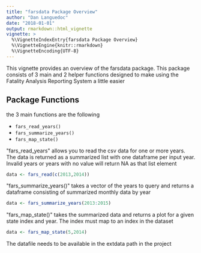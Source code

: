 ```yaml
---
title: "farsdata Package Overview"
author: "Dan Languedoc"
date: "2018-01-01"
output: rmarkdown::html_vignette
vignette: >
  %\VignetteIndexEntry{farsdata Package Overview}
  %\VignetteEngine{knitr::rmarkdown}
  %\VignetteEncoding{UTF-8}
---
```




This vignette provides an overview of the farsdata package.  This package consists of 3 main
 and 2 helper functions designed to make using the Fatality Analysis Reporting System 
 a little easier

## Package Functions

the 3 main functions are the following

- `fars_read_years()`
- `fars_summarize_years()`
- `fars_map_state()`


"fars_read_years" allows you to read the csv data for one or more years.  The data is 
returned as a summarized list with one dataframe per input year.  Invalid years or years with no
value will return NA as that list element


```r
data <- fars_read(c(2013,2014))
```

"fars_summarize_years()"  takes a vector of the years to query and returns a dataframe 
consisting of summarized monthly data by year


```r
data <- fars_summarize_years(2013:2015)
```

"fars_map_state()" takes the summarized data and returns a plot for a given state index and year.
The index must map to an index in the dataset


```r
data <- fars_map_state(5,2014)
```


The datafile needs to be available in the extdata path in the project

